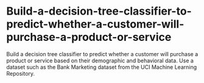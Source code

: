 # Build-a-decision-tree-classifier-to-predict-whether-a-customer-will-purchase-a-product-or-service
Build a decision tree classifier to predict whether a customer will purchase a product or service based on their demographic and behavioral data. Use a dataset such as the Bank Marketing dataset from the UCI Machine Learning Repository.
